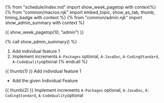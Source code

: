 {% from "schedule/index.md" import show_week_pagetop with context%}
{% from "common/macros.njk" import embed_topic, show_as_tab, thumb, timing_badge with context %}
{% from "common/admin.njk" import show_admin_summary with context %}

{{ show_week_pagetop(10, "admin") }}

{% call show_admin_summary() %}
1. Add individual feature 1
1. Implement increments `A-Packages` <span class="badge badge-pill badge-secondary">optional</span>, `A-JavaDoc`, `A-CodingStandard`, `A-CodeQuality`<span class="badge badge-pill badge-secondary">optional</span>
{% endcall %}

{{ thumb(1) }} Add individual feature 1

* Add the given Individual Feature

{{ thumb(2) }} Implement increments `A-Packages` <span class="badge badge-pill badge-secondary">optional</span>, `A-JavaDoc`, `A-CodingStandard`, `A-CodeQuality`<span class="badge badge-pill badge-secondary">optional</span>
<div class="indented">

<include src="dukeFragment.md" boilerplate var-displacement="../.." var-header="**`A-Packages`: Java Packages**" var-tag="optional" var-fragment="extensions.mbdf#A-Packages" />
<include src="dukeFragment.md" boilerplate var-displacement="../.." var-header="**`A-JavaDoc`: JavaDoc**" var-fragment="extensions.mbdf#A-JavaDoc" />
<include src="dukeFragment.md" boilerplate var-displacement="../.." var-header="**`A-CodingStandard`: Coding Standard**" var-fragment="extensions.mbdf#A-CodingStandard" />
<include src="dukeFragment.md" boilerplate var-displacement="../.." var-header="**`A-CodeQuality`: Increase Code Quality**" var-fragment="extensions.mbdf#A-CodeQuality" />
</div>

